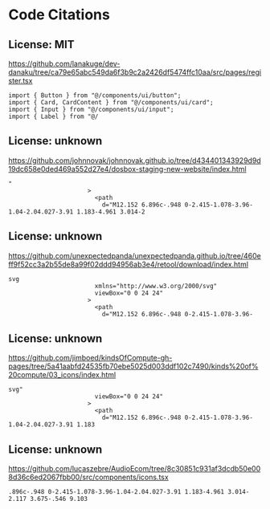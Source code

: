# Code Citations

## License: MIT

https://github.com/lanakuge/dev-danaku/tree/ca79e65abc549da6f3b9c2a2426df5474ffc10aa/src/pages/register.tsx

```
import { Button } from "@/components/ui/button";
import { Card, CardContent } from "@/components/ui/card";
import { Input } from "@/components/ui/input";
import { Label } from "@/
```

## License: unknown

https://github.com/johnnovak/johnnovak.github.io/tree/d434401343929d9d19dc658e0ded469a552d27e4/dosbox-staging-new-website/index.html

```
"
                      >
                        <path
                          d="M12.152 6.896c-.948 0-2.415-1.078-3.96-1.04-2.04.027-3.91 1.183-4.961 3.014-2
```

## License: unknown

https://github.com/unexpectedpanda/unexpectedpanda.github.io/tree/460eff9f52cc3a2b55de8a99f02ddd94956ab3e4/retool/download/index.html

```
svg
                        xmlns="http://www.w3.org/2000/svg"
                        viewBox="0 0 24 24"
                      >
                        <path
                          d="M12.152 6.896c-.948 0-2.415-1.078-3.96-
```

## License: unknown

https://github.com/jimboed/kindsOfCompute-gh-pages/tree/5a41aabfd24535fb70ebe5025d003ddf102c7490/kinds%20of%20compute/03_icons/index.html

```
svg"
                        viewBox="0 0 24 24"
                      >
                        <path
                          d="M12.152 6.896c-.948 0-2.415-1.078-3.96-1.04-2.04.027-3.91 1.183
```

## License: unknown

https://github.com/lucaszebre/AudioEcom/tree/8c30851c931af3dcdb50e008d36c6ed2067fbb00/src/components/icons.tsx

```
.896c-.948 0-2.415-1.078-3.96-1.04-2.04.027-3.91 1.183-4.961 3.014-2.117 3.675-.546 9.103
```
